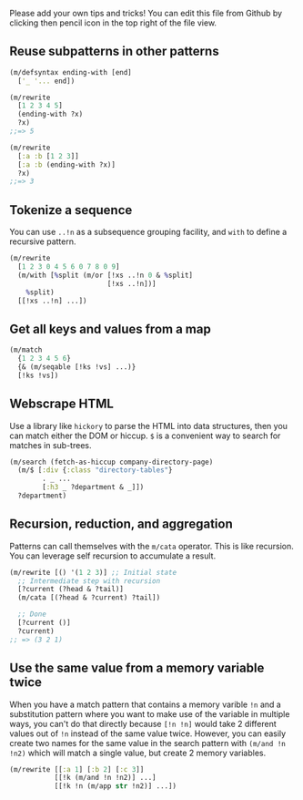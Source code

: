 Please add your own tips and tricks! You can edit this file from Github by clicking then pencil icon in the top right of the file view.

## Reuse subpatterns in other patterns

```clojure
(m/defsyntax ending-with [end]
  ['_ '... end])

(m/rewrite
  [1 2 3 4 5]
  (ending-with ?x)
  ?x)
;;=> 5

(m/rewrite
  [:a :b [1 2 3]]
  [:a :b (ending-with ?x)]
  ?x)
;;=> 3
```

## Tokenize a sequence

You can use `..!n` as a subsequence grouping facility, and `with` to define a recursive pattern.

```clojure
(m/rewrite
  [1 2 3 0 4 5 6 0 7 8 0 9]
  (m/with [%split (m/or [!xs ..!n 0 & %split]
                        [!xs ..!n])]
    %split)
  [[!xs ..!n] ...])
```

## Get all keys and values from a map

```clojure
(m/match
  {1 2 3 4 5 6}
  {& (m/seqable [!ks !vs] ...)}
  [!ks !vs])
```

## Webscrape HTML

Use a library like `hickory` to parse the HTML into data structures, then you can match either the DOM or hiccup.
`$` is a convenient way to search for matches in sub-trees.

```clojure
(m/search (fetch-as-hiccup company-directory-page)
  (m/$ [:div {:class "directory-tables"}
        . _ ...
        [:h3 _ ?department & _]])
  ?department)
```

## Recursion, reduction, and aggregation

Patterns can call themselves with the `m/cata` operator.
This is like recursion.
You can leverage self recursion to accumulate a result.

```clojure
(m/rewrite [() '(1 2 3)] ;; Initial state
  ;; Intermediate step with recursion
  [?current (?head & ?tail)]
  (m/cata [(?head & ?current) ?tail])

  ;; Done
  [?current ()]
  ?current)
;; => (3 2 1)
```

## Use the same value from a memory variable twice

When you have a match pattern that contains a memory varible `!n` and a substitution pattern where you want to make use of the variable in multiple ways, you can't do that directly because `[!n !n]` would take 2 different values out of `!n` instead of the same value twice. However, you can easily create two names for the same value in the search pattern with `(m/and !n !n2)` which will match a single value, but create 2 memory variables.

```clojure
(m/rewrite [[:a 1] [:b 2] [:c 3]]
           [[!k (m/and !n !n2)] ...]
           [[!k !n (m/app str !n2)] ...])
```
